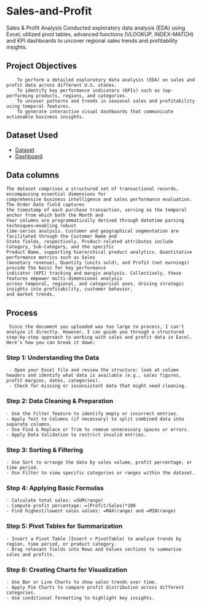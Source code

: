 # Sales-and-Profit
Sales &amp; Profit Analysis Conducted exploratory data analysis (EDA) using Excel; utilized pivot tables, advanced functions (VLOOKUP, INDEX-MATCH) and KPI dashboards to uncover regional sales trends and profitability insights.
## Project Objectives
        To perform a detailed exploratory data analysis (EDA) on sales and profit data across different U.S. states.
        To identify key performance indicators (KPIs) such as top-performing products, regions, and categories.
        To uncover patterns and trends in seasonal sales and profitability using temporal features.
        To generate interactive visual dashboards that communicate actionable business insights.
## Dataset Used
  - <a href="https://github.com/hariharanr8/Sales-and-Profit/blob/main/project2(Sales%20and%20Profit%20Data)data.xlsx">Dataset</a>
  - <a href="https://github.com/hariharanr8/Sales-and-Profit/blob/main/project2(Sales%20and%20Profit%20Data).xlsx">Dashboard</a>
## Data columns
    The dataset comprises a structured set of transactional records, encompassing essential dimensions for 
    comprehensive business intelligence and sales performance evaluation. The Order Date field captures 
    the timestamp of each purchase transaction, serving as the temporal anchor from which both the Month and
    Year columns are programmatically derived through datetime parsing techniques—enabling robust 
    time-series analysis. Customer and geographical segmentation are facilitated through the Customer Name and 
    State fields, respectively. Product-related attributes include Category, Sub-Category, and the specific 
    Product Name, supporting hierarchical product analytics. Quantitative performance metrics such as Sales 
    (monetary revenue), Quantity (units sold), and Profit (net earnings) provide the basis for key performance 
    indicator (KPI) tracking and margin analysis. Collectively, these features empower multi-dimensional analysis 
    across temporal, regional, and categorical axes, driving strategic insights into profitability, customer behavior, 
    and market trends.
## Process
     Since the document you uploaded was too large to process, I can't analyze it directly. However, I can guide you through a structured step-by-step approach to working with sales and profit data in Excel. Here’s how you can break it down:
### Step 1: Understanding the Data
     - Open your Excel file and review the structure: look at column headers and identify what data is available (e.g., sales figures, profit margins, dates, categories).
     - Check for missing or inconsistent data that might need cleaning.

### Step 2: Data Cleaning & Preparation
    - Use the Filter feature to identify empty or incorrect entries.
    - Apply Text to Columns (if necessary) to split combined data into separate columns.
    - Use Find & Replace or Trim to remove unnecessary spaces or errors.
    - Apply Data Validation to restrict invalid entries.

### Step 3: Sorting & Filtering
    - Use Sort to arrange the data by sales volume, profit percentage, or time period.
    - Use Filter to view specific categories or ranges within the dataset.

### Step 4: Applying Basic Formulas
    - Calculate total sales: =SUM(range)
    - Compute profit percentage: =(Profit/Sales)*100
    - Find highest/lowest sales values: =MAX(range) and =MIN(range)

### Step 5: Pivot Tables for Summarization
    - Insert a Pivot Table (Insert > PivotTable) to analyze trends by region, time period, or product category.
    - Drag relevant fields into Rows and Values sections to summarize sales and profits.

### Step 6: Creating Charts for Visualization
    - Use Bar or Line Charts to show sales trends over time.
    - Apply Pie Charts to compare profit distribution across different categories.
    - Use conditional formatting to highlight key insights.


